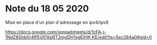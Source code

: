 # Note du 18 05 2020

Mise en place d'un plan d'adressage en ipv4/ipv6

https://docs.google.com/spreadsheets/d/1zFA-i-1NdZ8Shb0r4ff5VIl1XpRT2mgDH1xgEIHK-KE/edit?ts=5ec284a0#gid=0
